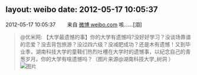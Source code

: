 layout: weibo
date: 2012-05-17 10:05:37
---
<meta name="referrer" content="no-referrer" />

2012-05-17 10:05:37  &nbsp;&nbsp;&nbsp;&nbsp;&nbsp;&nbsp; 来自 <a href="http://weibo.com/" rel="nofollow">微博 weibo.com</a>
咳……[泪]
>  @优米网: 【大学最遗憾的事】你的大学有遗憾吗?没好好学习？没谈场靠谱的恋爱？没去背包旅游？没过四六级？没减肥成功？还是木有遗憾！又到毕业季，湖南科技大学的童鞋们热烈吐槽在大学时的遗憾事，以纪念自己的青葱岁月。你的大学有啥遗憾吗？（图片来源@湖南科技大学_树洞 ） ​​​
>  ![图片](https://ww4.sinaimg.cn/large/6601ce85jw1dt12p9at31j.jpg)
